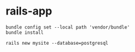 # rails-app

```
bundle config set --local path 'vendor/bundle'
bundle install
```

```
rails new mysite --database=postgresql
```
